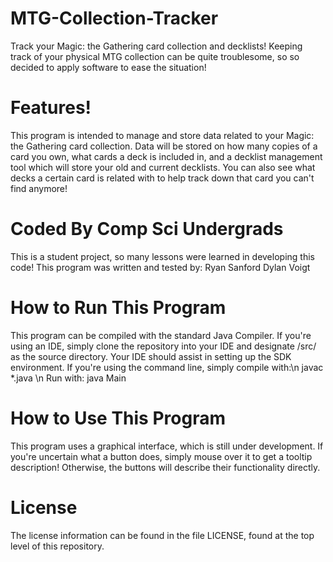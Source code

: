 # MTG-Collection-Tracker
Track your Magic: the Gathering card collection and decklists!
Keeping track of your physical MTG collection can be quite troublesome, so
so decided to apply software to ease the situation!

# Features!
This program is intended to manage and store data related to your Magic: the Gathering card collection.
Data will be stored on how many copies of a card you own, what cards a deck is included in, and
a decklist management tool which will store your old and current decklists. You can also see what
decks a certain card is related with to help track down that card you can't find anymore!

# Coded By Comp Sci Undergrads
This is a student project, so many lessons were learned in developing this code!
This program was written and tested by:
Ryan Sanford
Dylan Voigt

# How to Run This Program
This program can be compiled with the standard Java Compiler. If you're using an IDE, simply clone the
repository into your IDE and designate /src/ as the source directory. Your IDE should assist in setting
up the SDK environment. If you're using the command line, simply compile with:\n
javac \*.java \n
Run with: java Main


# How to Use This Program
This program uses a graphical interface, which is still under development. If you're uncertain what a button does,
simply mouse over it to get a tooltip description! Otherwise, the buttons will describe their functionality directly.

# License
The license information can be found in the file LICENSE, found at the top level of this repository.
